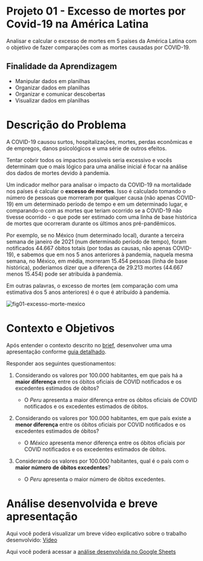 # Projeto 01 - Excesso de mortes por Covid-19 na América Latina

Analisar e calcular o excesso de mortes em 5 países da América Latina com o objetivo de fazer comparações com as mortes causadas por COVID-19.

## Finalidade da Aprendizagem

- Manipular dados em planilhas
- Organizar dados em planilhas
- Organizar e comunicar descobertas
- Visualizar dados em planilhas

# Descrição do Problema

A COVID-19 causou surtos, hospitalizações, mortes, perdas econômicas e de empregos, danos psicológicos e uma série de outros efeitos. 

Tentar cobrir todos os impactos possíveis seria excessivo e vocês determinam que o mais lógico para uma análise
inicial é focar na análise dos dados de mortes devido à pandemia.

Um indicador melhor para analisar o impacto da
COVID-19 na mortalidade nos países é calcular o **excesso de mortes**. Isso é calculado tomando o número de pessoas que morreram por qualquer causa (não apenas COVID-19) em um determinado período de tempo e em um determinado lugar, e
comparando-o com as mortes que teriam ocorrido se a COVID-19 não tivesse ocorrido - o que pode ser estimado com uma linha de base histórica de mortes que ocorreram durante os últimos anos pré-pandêmicos. 

Por exemplo, se no México (num determinado local), durante a terceira semana de janeiro de 2021 (num determinado período de tempo), foram notificados 44.667 óbitos totais (por todas as causas, não apenas COVID-19), e sabemos que em nos 5 anos anteriores à pandemia, naquela mesma semana, no México, em média, morreram 15.454 pessoas (linha de base histórica), poderíamos dizer que a diferença de 29.213 mortes (44.667 menos 15.454) pode ser atribuída à pandemia. 

Em outras palavras, o excesso de mortes (em comparação com uma estimativa dos 5 anos anteriores) é o que é atribuído à pandemia.

![fig01-excesso-morte-mexico](https://user-images.githubusercontent.com/75397377/166122114-f1e254e7-3047-4a10-9fb0-866ba0902cec.PNG)

# Contexto e Objetivos

Após entender o contexto descrito no [brief](https://github.com/carlamendescms/certificacao-analista-dados-ibm-laboratoria/blob/c613ea569f7ea966a6ce89d9e28760853bd316bc/projetos/01%20-%20Excesso%20de%20mortes%20por%20COVID/%5BPT%5D%20Projeto%201%20COVID%20-%20Brief%20do%20Projeto.pdf), desenvolver uma uma apresentação conforme [guia detalhado](https://github.com/carlamendescms/certificacao-analista-dados-ibm-laboratoria/blob/c613ea569f7ea966a6ce89d9e28760853bd316bc/projetos/01%20-%20Excesso%20de%20mortes%20por%20COVID/%5BPT%5D%20Guia%20-%20An%C3%A1lise%20Excesso%20de%20Mortes%20COVID-19.pdf).

Responder aos seguintes questionamentos:

1. Considerando os valores por 100.000 habitantes, em que país há a **maior diferença** entre os óbitos oficiais de COVID notificados e os excedentes estimados de óbitos?
    - O _Peru_ apresenta a maior diferença entre os óbitos oficiais de COVID notificados e os excedentes estimados de óbitos.


2. Considerando os valores por 100.000 habitantes, em que país existe a **menor diferença** entre os óbitos oficiais por COVID notificados e os excedentes estimados de
óbitos?
    - O _México_ apresenta menor diferença entre os óbitos oficiais por COVID notificados e os excedentes estimados de óbitos.

3. Considerando os valores por 100.000 habitantes, qual é o país com o **maior número de óbitos excedentes**?

    - O _Peru_ apresenta o maior número de óbitos excedentes.

# Análise desenvolvida e breve apresentação 

Aqui você poderá visualizar um breve vídeo explicativo sobre o trabalho desenvolvido: [Vídeo](https://www.loom.com/share/8448d6ef9deb435da704abb9a8f81740)



Aqui você poderá acessar a [análise desenvolvida no Google Sheets](https://docs.google.com/spreadsheets/d/1T2caF_pqK8Jl65czIFJWAHF9iOJZ3vz7QKrcsYSB1xg/edit?usp=sharing)